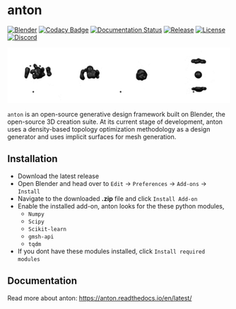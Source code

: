 # anton
[![Blender](https://img.shields.io/badge/Blender-2.80%2B-orange)](https://www.blender.org/)
[![Codacy Badge](https://app.codacy.com/project/badge/Grade/e0da62cdb7bc499b95bf70c18e8013cd)](https://www.codacy.com?utm_source=github.com&amp;utm_medium=referral&amp;utm_content=blender-for-science/anton&amp;utm_campaign=Badge_Grade)
[![Documentation Status](https://readthedocs.org/projects/anton/badge/?version=latest)](https://anton.readthedocs.io/en/latest/?badge=latest)
[![Release](https://img.shields.io/github/v/release/blender-for-science/anton)](https://github.com/blender-for-science/anton/releases)
[![License](https://img.shields.io/github/license/blender-for-science/blendmsh)](https://github.com/blender-for-science/anton/blob/master/LICENSE.md)
[![Discord](https://img.shields.io/discord/750488363571740747?color=738ADB&label=Discord&style=flat-square)](https://discord.gg/tpq7Yuv)

![anton](./anton.gif)

``anton`` is an open-source generative design framework built on Blender, the open-source 3D creation suite. At its current stage of development, anton uses a density-based topology optimization methodology as a design generator and uses implicit surfaces for mesh generation.

## Installation
* Download the latest release
* Open Blender and head over to ``Edit`` -> ``Preferences`` -> ``Add-ons`` -> ``Install``
* Navigate to the downloaded **.zip** file and click ``Install Add-on``
* Enable the installed add-on, anton looks for the these python modules,
    * ``Numpy``
    * ``Scipy``
    * ``Scikit-learn``
    * ``gmsh-api``
    * ``tqdm``
* If you dont have these modules installed, click ``Install required modules``

## Documentation
Read more about anton: https://anton.readthedocs.io/en/latest/
